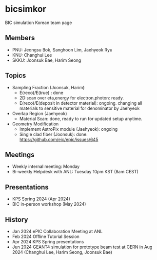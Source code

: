 # bicsimkor
BIC simulation Korean team page

## Members
* PNU: Jeongsu Bok, Sanghoon Lim, Jaehyeok Ryu
* KNU: Changhui Lee
* SKKU: Joonsuk Bae, Harim Seong

## Topics
* Sampling Fraction (Joonsuk, Harim)
  * E(reco)/E(true) : done
  * 2D scan over eta,energy for electron,photon: ready.
  * E(reco)/E(deposit in detector material): ongoing. changing all materials to sensitive material for denominator by Jaehyeok
* Overlap Region (Jaehyeok)
  * Material Scan: done, ready to run for updated setup anytime.
* Geometry Modification
  * Implement AstroPix module (Jaehyeok): ongoing 
  * Single clad fiber (Joonsuk): done. https://github.com/eic/epic/issues/645

## Meetings
* Weekly internal meeting: Monday
* Bi-weekly Helpdesk with ANL: Tuesday 10pm KST (8am CEST)

## Presentations
* KPS Spring 2024 (Apr 2024)
* BIC in-person workshop (May 2024) 

## History
* Jan 2024 ePIC Collaboration Meeting at ANL
* Feb 2024 Offline Tutorial Session
* Apr 2024 KPS Spring presentations
* Jun 2024 GEANT4 simulation for prototype beam test at CERN in Aug 2024 (Changhui Lee, Harim Seong, Joonsuk Bae)
